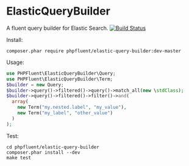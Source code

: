 ElasticQueryBuilder
=====

A fluent query builder for Elastic Search.
[![Build Status](https://api.travis-ci.org/PHPFluent/ElasticQueryBuilder.png)](https://travis-ci.org/PHPFluent/ElasticQueryBuilder)

Install:
  ```shell
  composer.phar require phpfluent/elastic-query-builder:dev-master
  ```
Usage:
  ```php
  use PHPFluent\ElasticQueryBuilder\Query;
  use PHPFluent\ElasticQueryBuilder\Term;
  $builder = new Query;
  $builder->query()->filtered()->query()->match_all(new \stdClass);
  $builder->query()->filtered()->filter()->and(
    array(
      new Term("my.nested.label", "my_value"),
      new Term("my_label", "other_value")
    )
  );
  ```

Test:
  ```shell
  cd phpfluent/elastic-query-builder
  composer.phar install --dev
  make test
  ```

